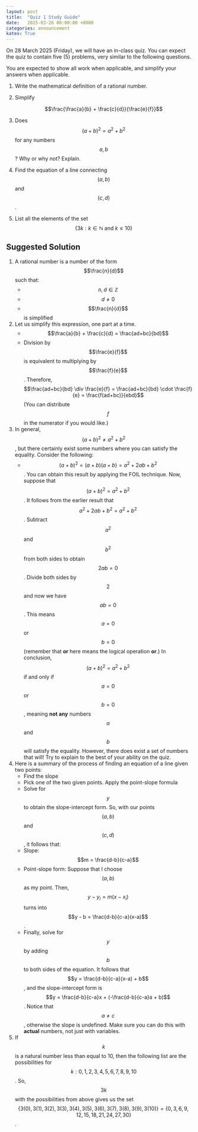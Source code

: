 ```yaml
---
layout: post
title:  "Quiz 1 Study Guide"
date:   2025-03-26 00:00:00 +0000
categories: announcement
katex: True
---
```


On 28 March 2025 (Friday), we will have an in-class quiz. You can expect the quiz to contain five (5) problems, very similar to the following questions.

You are expected to show all work when applicable, and simplify your answers when applicable.

1. Write the mathematical definition of a rational number.
2. Simplify

    $$\frac{\frac{a}{b} + \frac{c}{d}}{\frac{e}{f}}$$
3. Does $$(a + b)^2 = a^2 + b^2$$ for any numbers $$a,b$$? Why or why not? Explain.
4. Find the equation of a line connecting $$(a,b)$$ and $$(c,d)$$.
5. List all the elements of the set $$\{3k: k \in \mathbb{N} \text{ and } k \leq 10\}$$

## Suggested Solution

1. A rational number is a number of the form $$\frac{n}{d}$$ such that:
    - $$n, d \in \mathbb{Z}$$
    - $$d \not = 0$$
    - $$\frac{n}{d}$$ is simplified
2. Let us simplify this expression, one part at a time.
    - $$\frac{a}{b} + \frac{c}{d} = \frac{ad+bc}{bd}$$
    - Division by $$\frac{e}{f}$$ is equivalent to multiplying by $$\frac{f}{e}$$. 
    Therefore,
    $$\frac{ad+bc}{bd} \div \frac{e}{f} = \frac{ad+bc}{bd} \cdot \frac{f}{e} = \frac{f(ad+bc)}{ebd}$$
    (You can distribute $$f$$ in the numerator if you would like.)
3.  In general, $$(a+b)^2 \not = a^2 + b^2$$, but there certainly exist some numbers where you can satisfy the equality. Consider the following:
    - $$(a+b)^2 = (a+b)(a+b) = a^2 + 2ab + b^2$$. You can obtain this result by applying the FOIL technique.
    Now, suppose that $$(a+b)^2 = a^2 + b^2$$. It follows from the earlier result that $$a^2 + 2ab + b^2 = a^2 + b^2$$. Subtract $$a^2$$ and $$b^2$$ from both sides to obtain
    $$2ab = 0$$.
    Divide both sides by $$2$$ and now we have $$ab = 0$$. This means $$a = 0$$ or $$b = 0$$ (remember that __or__ here means the logical operation __or__.)
    In conclusion, $$(a+b)^2 = a^2 + b^2$$ if and only if $$a = 0$$ or $$b = 0$$, meaning **not any** numbers $$a$$ and $$b$$ will satisfy the equality. However, there does exist a set of numbers that will!
    Try to explain to the best of your ability on the quiz.
4.  Here is a summary of the process of finding an equation of a line given two points:
    - Find the slope
    - Pick one of the two given points. Apply the point-slope formula
    - Solve for $$y$$ to obtain the slope-intercept form.
    So, with our points $$(a,b)$$ and $$(c,d)$$, it follows that:
    - Slope: $$m = \frac{d-b}{c-a}$$
    - Point-slope form: Suppose that I choose $$(a,b)$$ as my point. Then, $$y-y_i = m(x-x_i)$$ turns into $$y - b = \frac{d-b}{c-a}(x-a)$$.
    - Finally, solve for $$y$$ by adding $$b$$ to both sides of the equation. It follows that $$y = \frac{d-b}{c-a}(x-a) + b$$, and the slope-intercept form is
    $$y = \frac{d-b}{c-a}x + (-\frac{d-b}{c-a}a + b)$$. Notice that $$a \not = c$$, otherwise the slope is undefined.
    Make sure you can do this with __actual__ numbers, not just with variables.
5.  If $$k$$ is a natural number less than equal to 10, then the following list are the possibilities for $$k: 0,1,2,3,4,5,6,7,8,9,10$$.
    So, $$3k$$ with the possibilities from above gives us the set $$\{3(0),3(1),3(2),3(3),3(4),3(5),3(6),3(7),3(8),3(9),3(10)\} = \{0,3,6,9,12,15,18,21,24,27,30\}$$.